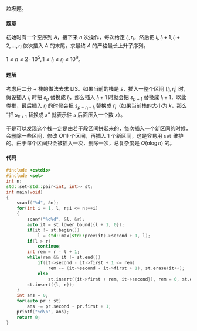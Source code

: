 垃圾题。

#### 题意

初始时有一个空序列 $A$，接下来 $n$ 次操作，每次给定 $l_i, r_i$，然后把 $l_i, l_i + 1, l_i + 2, \dots, r_i$ 依次插入 $A$ 的末尾，求最终 $A$ 的严格最长上升子序列。

$1 \leq n \leq 2 \cdot 10^5, 1 \leq l_i \leq r_i \leq 10^9$。

#### 题解

考虑用二分 + 栈的做法去求 LIS。如果当前的栈是 $s$，插入一整个区间 $[l_i, r_i]$ 时，假设插入 $l_i$ 时把 $s_p$ 替换成 $l_i$，那么插入 $l_i + 1$ 时就会把 $s_{p + 1}$ 替换成 $l_i + 1$，以此类推，最后插入 $r_i$ 的时候会把 $s_{p + r_i - l_i}$ 替换成 $r_i$（如果当前栈的大小为 $k$，那么 “把 $s_{k + 1}$ 替换成 $x$” 就表示往 $s$ 后面压入一个数 $x$）。

于是可以发现这个栈一定是由若干段区间拼起来的，每次插入一个新区间的时候，会删除一些区间，修改 $O(1)$ 个区间，再插入 $1$ 个新区间，这是容易用 `set` 维护的。由于每个区间只会被插入一次，删除一次，总复杂度是 $O(n \log n)$ 的。

#### 代码

```cpp
#include <cstdio>
#include <set>
int n;
std::set<std::pair<int, int>> st; 
int main(void)
{
	scanf("%d", &n);
	for(int i = 1, l, r;i <= n;++i)
	{
		scanf("%d%d", &l, &r);
		auto it = st.lower_bound({l + 1, 0});
		if(it != st.begin())
			l = std::max(std::prev(it)->second + 1, l);
		if(l > r)
			continue;
		int rem = r - l + 1;
		while(rem && it != st.end())
			if(it->second - it->first + 1 <= rem)
				rem -= (it->second - it->first + 1), st.erase(it++);
			else
				st.insert({it->first + rem, it->second}), rem = 0, st.erase(it); 
		st.insert({l, r});
	}
	int ans = 0;
	for(auto pr : st)
		ans += pr.second - pr.first + 1;
	printf("%d\n", ans);
	return 0;
}
```